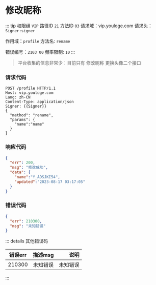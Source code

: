 # 修改昵称
::: tip 权限组 `VIP` 路径ID `21` 方法ID `03`
请求域：vip.youloge.com 请求头：`Signer:signer`

作用域：`profile`  方法名: `rename`

错误编号：`2103 00` 频率限制: `10` 
:::

> 平台收集的信息非常少：目前只有 修改昵称 更换头像二个接口

### 请求代码
``` http
POST /profile HTTP/1.1
Host: vip.youloge.com
Lang: zh-CN
Content-Type: application/json
Signer: {{Signer}}
{
  "method": "rename",
  "params": {
    "name":"name"
  }
}
```
### 响应代码
``` json
{
  "err": 200,
  "msg": "修改成功",
  "data": {
    "name":"Y_ADSJKI54",
    "updated":"2023-08-17 03:17:05"
  }
}
```
### 错误代码
``` json
{
  "err": 210300,
  "msg": "未知错误"
}
```

::: details 其他错误码

| 错误err        |      描述msg      |  说明 |
| ------------- | :-----------: | ----: |
| 210300      | 未知错误 | 未知错误 |
:::




